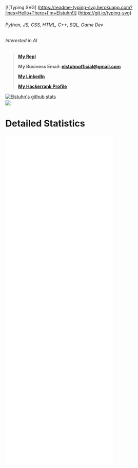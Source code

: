 [![Typing SVG] (https://readme-typing-svg.herokuapp.com?lines=Hello+There+I'm+Elstuhn!)] (https://git.io/typing-svg)
###### Python, JS, CSS, HTML, C++, SQL, Game Dev
###### Interested in AI

> **[My Repl](https://repl.it/@elston1703)**
> 
> **My Business Email: elstuhnofficial@gmail.com**
> 
> **[My LinkedIn](https://www.linkedin.com/in/elston-tan-59a7881ba/)**
> 
> **[My Hackerrank Profile](https://www.hackerrank.com/Brown_Lightning?hr_r=1)**

<a href="https://github.com/Elstuhn/github-readme-stats">
  <img align="center" src="https://github-readme-stats.vercel.app/api?username=Elstuhn&show_icons=true&include_all_commits=true&theme=material-palenight&count_private=true&custom_title=Elston's Statistics&include_all_commits=true" alt="Elstuhn's github stats" />
</a>
<br>
<a href="https://github.com/Elstuhn/github-readme-stats">
  <img align="center" src="https://github-readme-stats.vercel.app/api/top-langs/?username=Elstuhn&layout=compact&theme=material-palenight&count_private=true" />
</a>

# Detailed Statistics
![Metrics](https://github.com/Elstuhn/Elstuhn/blob/master/github-metrics.svg)


